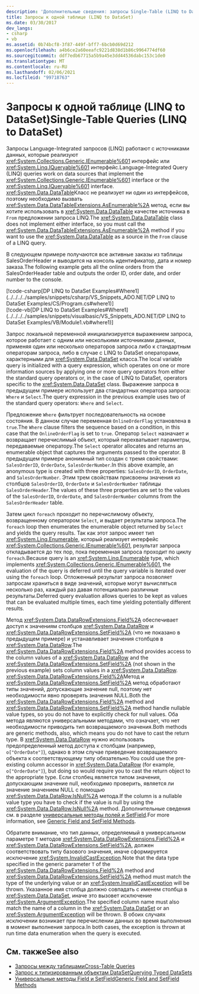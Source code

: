 ```yaml
---
description: 'Дополнительные сведения: запросы Single-Table (LINQ to DataSet)'
title: Запросы к одной таблице (LINQ to DataSet)
ms.date: 03/30/2017
dev_langs:
- csharp
- vb
ms.assetid: 0b74bcf8-3f87-449f-bff7-6bcb0d69d212
ms.openlocfilehash: a4b6ce2a60eeafc9221d838d1b86c9964774df60
ms.sourcegitcommit: ddf7edb67715a5b9a45e3dd44536dabc153c1de0
ms.translationtype: MT
ms.contentlocale: ru-RU
ms.lasthandoff: 02/06/2021
ms.locfileid: "99718763"
---
```

# <a name="single-table-queries-linq-to-dataset"></a><span data-ttu-id="139f0-103">Запросы к одной таблице (LINQ to DataSet)</span><span class="sxs-lookup"><span data-stu-id="139f0-103">Single-Table Queries (LINQ to DataSet)</span></span>

<span data-ttu-id="139f0-104">Запросы Language-Integrated запросов (LINQ) работают с источниками данных, которые реализуют <xref:System.Collections.Generic.IEnumerable%601> интерфейс или <xref:System.Linq.IQueryable%601> интерфейс.</span><span class="sxs-lookup"><span data-stu-id="139f0-104">Language-Integrated Query (LINQ) queries work on data sources that implement the <xref:System.Collections.Generic.IEnumerable%601> interface or the <xref:System.Linq.IQueryable%601> interface.</span></span> <span data-ttu-id="139f0-105"><xref:System.Data.DataTable>Класс не реализует ни один из интерфейсов, поэтому необходимо вызвать <xref:System.Data.DataTableExtensions.AsEnumerable%2A> метод, если вы хотите использовать в <xref:System.Data.DataTable> качестве источника в `From` предложении запроса LINQ.</span><span class="sxs-lookup"><span data-stu-id="139f0-105">The <xref:System.Data.DataTable> class does not implement either interface, so you must call the <xref:System.Data.DataTableExtensions.AsEnumerable%2A> method if you want to use the <xref:System.Data.DataTable> as a source in the `From` clause of a LINQ query.</span></span>  
  
 <span data-ttu-id="139f0-106">В следующем примере получаются все активные заказы из таблицы SalesOrderHeader и выводится на консоль идентификатор, дата и номер заказа.</span><span class="sxs-lookup"><span data-stu-id="139f0-106">The following example gets all the online orders from the SalesOrderHeader table and outputs the order ID, order date, and order number to the console.</span></span>  
  
 [!code-csharp[DP LINQ to DataSet Examples#Where1](../../../../samples/snippets/csharp/VS_Snippets_ADO.NET/DP LINQ to DataSet Examples/CS/Program.cs#where1)]  
 [!code-vb[DP LINQ to DataSet Examples#Where1](../../../../samples/snippets/visualbasic/VS_Snippets_ADO.NET/DP LINQ to DataSet Examples/VB/Module1.vb#where1)]
  
 <span data-ttu-id="139f0-107">Запрос локальной переменной инициализируется выражением запроса, которое работает с одним или несколькими источниками данных, применяя один или несколько операторов запроса либо к стандартным операторам запроса, либо в случае с LINQ to DataSet операторами, характерными для <xref:System.Data.DataSet> класса.</span><span class="sxs-lookup"><span data-stu-id="139f0-107">The local variable query is initialized with a query expression, which operates on one or more information sources by applying one or more query operators from either the standard query operators or, in the case of LINQ to DataSet, operators specific to the <xref:System.Data.DataSet> class.</span></span> <span data-ttu-id="139f0-108">Выражение запроса в предыдущем примере использует два стандартных оператора запроса: `Where` и `Select`.</span><span class="sxs-lookup"><span data-stu-id="139f0-108">The query expression in the previous example uses two of the standard query operators: `Where` and `Select`.</span></span>  
  
 <span data-ttu-id="139f0-109">Предложение `Where` фильтрует последовательность на основе состояния. В данном случае переменная `OnlineOrderFlag` установлена в `true`.</span><span class="sxs-lookup"><span data-stu-id="139f0-109">The `Where` clause filters the sequence based on a condition, in this case that the `OnlineOrderFlag` is set to `true`.</span></span> <span data-ttu-id="139f0-110">Оператор `Select` назначает и возвращает перечислимый объект, который перехватывает параметры, передаваемые оператору.</span><span class="sxs-lookup"><span data-stu-id="139f0-110">The `Select` operator allocates and returns an enumerable object that captures the arguments passed to the operator.</span></span> <span data-ttu-id="139f0-111">В предыдущем примере анонимный тип создан с тремя свойствами: `SalesOrderID`, `OrderDate`, `SalesOrderNumber`.</span><span class="sxs-lookup"><span data-stu-id="139f0-111">In this above example, an anonymous type is created with three properties: `SalesOrderID`, `OrderDate`, and `SalesOrderNumber`.</span></span> <span data-ttu-id="139f0-112">Этим трем свойствам присвоены значения из столбцов `SalesOrderID`, `OrderDate` и `SalesOrderNumber` таблицы `SalesOrderHeader`.</span><span class="sxs-lookup"><span data-stu-id="139f0-112">The values of these three properties are set to the values of the `SalesOrderID`, `OrderDate`, and `SalesOrderNumber` columns from the `SalesOrderHeader` table.</span></span>  
  
 <span data-ttu-id="139f0-113">Затем цикл `foreach` проходит по перечислимому объекту, возвращенному оператором `Select`, и выдает результаты запроса.</span><span class="sxs-lookup"><span data-stu-id="139f0-113">The `foreach` loop then enumerates the enumerable object returned by `Select` and yields the query results.</span></span> <span data-ttu-id="139f0-114">Так как этот запрос имеет тип <xref:System.Linq.Enumerable>, который реализует интерфейс <xref:System.Collections.Generic.IEnumerable%601>, результат запроса откладывается до тех пор, пока переменная запроса проходит по циклу `foreach`.</span><span class="sxs-lookup"><span data-stu-id="139f0-114">Because query is an <xref:System.Linq.Enumerable> type, which implements <xref:System.Collections.Generic.IEnumerable%601>, the evaluation of the query is deferred until the query variable is iterated over using the `foreach` loop.</span></span> <span data-ttu-id="139f0-115">Отложенный результат запроса позволяет запросам храниться в виде значений, которые могут вычисляться несколько раз, каждый раз давая потенциально различные результаты.</span><span class="sxs-lookup"><span data-stu-id="139f0-115">Deferred query evaluation allows queries to be kept as values that can be evaluated multiple times, each time yielding potentially different results.</span></span>  
  
 <span data-ttu-id="139f0-116">Метод <xref:System.Data.DataRowExtensions.Field%2A> обеспечивает доступ к значениям столбцов <xref:System.Data.DataRow> и <xref:System.Data.DataRowExtensions.SetField%2A> (что не показано в предыдущем примере) и устанавливает значения столбцов в <xref:System.Data.DataRow>.</span><span class="sxs-lookup"><span data-stu-id="139f0-116">The <xref:System.Data.DataRowExtensions.Field%2A> method provides access to the column values of a <xref:System.Data.DataRow> and the <xref:System.Data.DataRowExtensions.SetField%2A> (not shown in the previous example) sets column values in a <xref:System.Data.DataRow>.</span></span> <span data-ttu-id="139f0-117"><xref:System.Data.DataRowExtensions.Field%2A>Метод и <xref:System.Data.DataRowExtensions.SetField%2A> метод обработают типы значений, допускающие значение null, поэтому нет необходимости явно проверять значения NULL.</span><span class="sxs-lookup"><span data-stu-id="139f0-117">Both the <xref:System.Data.DataRowExtensions.Field%2A> method and <xref:System.Data.DataRowExtensions.SetField%2A> method handle nullable value types, so you do not have to explicitly check for null values.</span></span> <span data-ttu-id="139f0-118">Оба метода являются универсальными методами, что означает, что нет необходимости приводить тип возвращаемого значения.</span><span class="sxs-lookup"><span data-stu-id="139f0-118">Both methods are generic methods, also, which means you do not have to cast the return type.</span></span> <span data-ttu-id="139f0-119">В <xref:System.Data.DataRow> нужно использовать предопределенный метод доступа к столбцам (например, `o["OrderDate"]`), однако в этом случае приведение возвращаемого объекта к соответствующему типу обязательно.</span><span class="sxs-lookup"><span data-stu-id="139f0-119">You could use the pre-existing column accessor in <xref:System.Data.DataRow> (for example, `o["OrderDate"]`), but doing so would require you to cast the return object to the appropriate type.</span></span>  <span data-ttu-id="139f0-120">Если столбец является типом значения, допускающим значение null, необходимо проверить, является ли значение значением NULL с помощью <xref:System.Data.DataRow.IsNull%2A> метода.</span><span class="sxs-lookup"><span data-stu-id="139f0-120">If the column is a nullable value type you have to check if the value is null by using the <xref:System.Data.DataRow.IsNull%2A> method.</span></span> <span data-ttu-id="139f0-121">Дополнительные сведения см. в разделе [универсальные методы полей и SetField](generic-field-and-setfield-methods-linq-to-dataset.md).</span><span class="sxs-lookup"><span data-stu-id="139f0-121">For more information, see [Generic Field and SetField Methods](generic-field-and-setfield-methods-linq-to-dataset.md).</span></span>  
  
 <span data-ttu-id="139f0-122">Обратите внимание, что тип данных, определяемый в универсальном параметре `T` методов <xref:System.Data.DataRowExtensions.Field%2A> и <xref:System.Data.DataRowExtensions.SetField%2A>, должен соответствовать типу базового значения, иначе сформируется исключение <xref:System.InvalidCastException>.</span><span class="sxs-lookup"><span data-stu-id="139f0-122">Note that the data type specified in the generic parameter `T` of the <xref:System.Data.DataRowExtensions.Field%2A> method and <xref:System.Data.DataRowExtensions.SetField%2A> method must match the type of the underlying value or an <xref:System.InvalidCastException> will be thrown.</span></span> <span data-ttu-id="139f0-123">Указанное имя столбца должно совпадать с именем столбца в <xref:System.Data.DataSet>, иначе это вызовет исключение <xref:System.ArgumentException>.</span><span class="sxs-lookup"><span data-stu-id="139f0-123">The specified column name must also match the name of a column in the <xref:System.Data.DataSet> or an <xref:System.ArgumentException> will be thrown.</span></span> <span data-ttu-id="139f0-124">В обоих случаях исключении возникает при перечислении данных во время выполнения в момент выполнения запроса.</span><span class="sxs-lookup"><span data-stu-id="139f0-124">In both cases, the exception is thrown at run time data enumeration when the query is executed.</span></span>  
  
## <a name="see-also"></a><span data-ttu-id="139f0-125">См. также</span><span class="sxs-lookup"><span data-stu-id="139f0-125">See also</span></span>

- [<span data-ttu-id="139f0-126">Запросы между таблицами</span><span class="sxs-lookup"><span data-stu-id="139f0-126">Cross-Table Queries</span></span>](cross-table-queries-linq-to-dataset.md)
- [<span data-ttu-id="139f0-127">Запрос к типизированным объектам DataSet</span><span class="sxs-lookup"><span data-stu-id="139f0-127">Querying Typed DataSets</span></span>](querying-typed-datasets.md)
- [<span data-ttu-id="139f0-128">Универсальные методы Field и SetField</span><span class="sxs-lookup"><span data-stu-id="139f0-128">Generic Field and SetField Methods</span></span>](generic-field-and-setfield-methods-linq-to-dataset.md)
